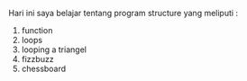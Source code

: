 Hari ini saya belajar tentang program structure yang meliputi :
1. function
2. loops
3. looping a triangel
4. fizzbuzz
5. chessboard


